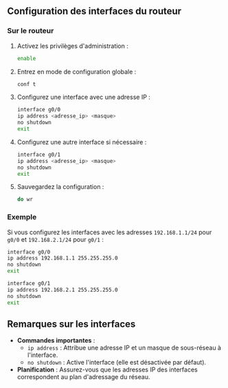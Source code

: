 ## Configuration des interfaces du routeur

### Sur le routeur
1. Activez les privilèges d'administration :
   ```bash
   enable
   ```
2. Entrez en mode de configuration globale :
   ```bash
   conf t
   ```
3. Configurez une interface avec une adresse IP :
   ```bash
   interface g0/0
   ip address <adresse_ip> <masque>
   no shutdown
   exit
   ```
4. Configurez une autre interface si nécessaire :
   ```bash
   interface g0/1
   ip address <adresse_ip> <masque>
   no shutdown
   exit
   ```
5. Sauvegardez la configuration :
   ```bash
   do wr
   ```

### Exemple
Si vous configurez les interfaces avec les adresses `192.168.1.1/24` pour `g0/0` et `192.168.2.1/24` pour `g0/1` :
```bash
interface g0/0
ip address 192.168.1.1 255.255.255.0
no shutdown
exit

interface g0/1
ip address 192.168.2.1 255.255.255.0
no shutdown
exit
```

## Remarques sur les interfaces
- **Commandes importantes** :
  - `ip address` : Attribue une adresse IP et un masque de sous-réseau à l'interface.
  - `no shutdown` : Active l'interface (elle est désactivée par défaut).
- **Planification** : Assurez-vous que les adresses IP des interfaces correspondent au plan d'adressage du réseau.
